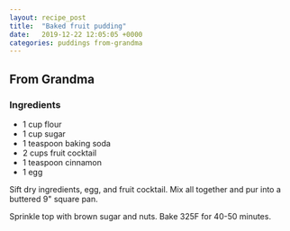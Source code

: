 ```yaml
---
layout: recipe_post
title:  "Baked fruit pudding"
date:   2019-12-22 12:05:05 +0000
categories: puddings from-grandma
---
```


## From Grandma
### Ingredients
* 1 cup flour
* 1 cup sugar
* 1 teaspoon baking soda
* 2 cups fruit cocktail
* 1 teaspoon cinnamon
* 1 egg


Sift dry ingredients, egg, and fruit cocktail. Mix all together and pur into a buttered 9" square pan.

Sprinkle top with brown sugar and nuts. Bake 325F for 40-50 minutes.
